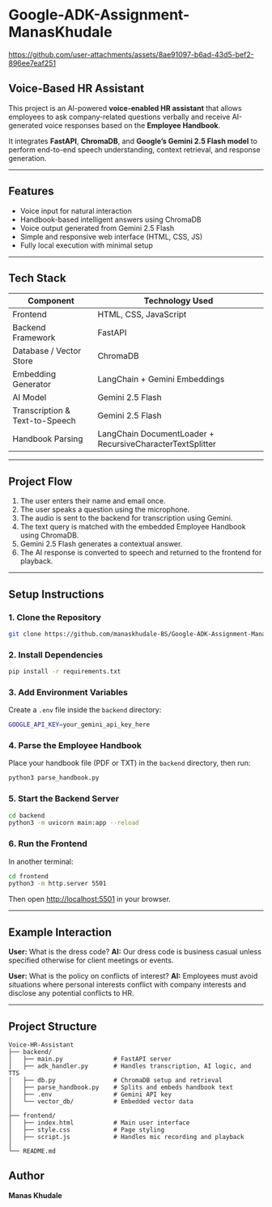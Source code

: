 # Google-ADK-Assignment-ManasKhudale


https://github.com/user-attachments/assets/8ae91097-b6ad-43d5-bef2-896ee7eaf251


## Voice-Based HR Assistant

This project is an AI-powered **voice-enabled HR assistant** that allows employees to ask company-related questions verbally and receive AI-generated voice responses based on the **Employee Handbook**.

It integrates **FastAPI**, **ChromaDB**, and **Google’s Gemini 2.5 Flash model** to perform end-to-end speech understanding, context retrieval, and response generation.

---

## Features
- Voice input for natural interaction  
- Handbook-based intelligent answers using ChromaDB  
- Voice output generated from Gemini 2.5 Flash  
- Simple and responsive web interface (HTML, CSS, JS)  
- Fully local execution with minimal setup  

---

## Tech Stack
| Component | Technology Used |
|------------|----------------|
| Frontend | HTML, CSS, JavaScript |
| Backend Framework | FastAPI |
| Database / Vector Store | ChromaDB |
| Embedding Generator | LangChain + Gemini Embeddings |
| AI Model | Gemini 2.5 Flash |
| Transcription & Text-to-Speech | Gemini 2.5 Flash |
| Handbook Parsing | LangChain DocumentLoader + RecursiveCharacterTextSplitter |

---

## Project Flow
1. The user enters their name and email once.  
2. The user speaks a question using the microphone.  
3. The audio is sent to the backend for transcription using Gemini.  
4. The text query is matched with the embedded Employee Handbook using ChromaDB.  
5. Gemini 2.5 Flash generates a contextual answer.  
6. The AI response is converted to speech and returned to the frontend for playback.

---

## Setup Instructions

### 1. Clone the Repository
```bash
git clone https://github.com/manaskhudale-BS/Google-ADK-Assignment-ManasKhudale.git
````

### 2. Install Dependencies

```bash
pip install -r requirements.txt
```

### 3. Add Environment Variables

Create a `.env` file inside the `backend` directory:

```bash
GOOGLE_API_KEY=your_gemini_api_key_here
```

### 4. Parse the Employee Handbook

Place your handbook file (PDF or TXT) in the `backend` directory, then run:

```bash
python3 parse_handbook.py
```

### 5. Start the Backend Server

```bash
cd backend
python3 -m uvicorn main:app --reload
```

### 6. Run the Frontend

In another terminal:

```bash
cd frontend
python3 -m http.server 5501
```

Then open [http://localhost:5501](http://localhost:5501) in your browser.

---

## Example Interaction

**User:** What is the dress code?
**AI:** Our dress code is business casual unless specified otherwise for client meetings or events.

**User:** What is the policy on conflicts of interest?
**AI:** Employees must avoid situations where personal interests conflict with company interests and disclose any potential conflicts to HR.

---

## Project Structure

```
Voice-HR-Assistant
├── backend/
│   ├── main.py              # FastAPI server
│   ├── adk_handler.py       # Handles transcription, AI logic, and TTS
│   ├── db.py                # ChromaDB setup and retrieval
│   ├── parse_handbook.py    # Splits and embeds handbook text
│   ├── .env                 # Gemini API key
│   └── vector_db/           # Embedded vector data
│
├── frontend/
│   ├── index.html           # Main user interface
│   ├── style.css            # Page styling
│   ├── script.js            # Handles mic recording and playback
│
└── README.md
```

## Author

**Manas Khudale**



